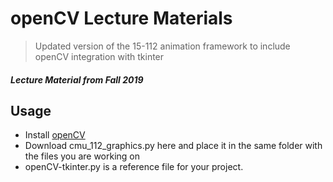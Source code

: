 # openCV Lecture Materials

> Updated version of the 15-112 animation framework to include openCV integration with tkinter
##### Lecture Material from Fall 2019

## Usage
- Install [openCV](https://opencv.org/)
- Download cmu_112_graphics.py here and place it in the same folder with the files you are working on
- openCV-tkinter.py is a reference file for your project.

